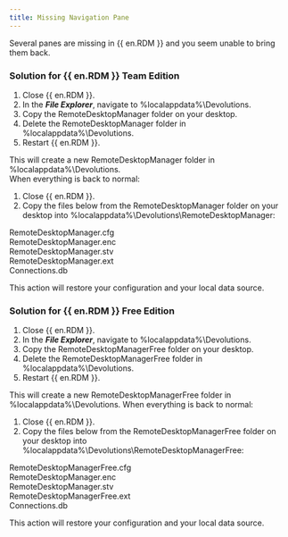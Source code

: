 ```yaml
---
title: Missing Navigation Pane
---
```

Several panes are missing in {{ en.RDM }} and you seem unable to bring them back.
### Solution for {{ en.RDM }} Team Edition
1. Close {{ en.RDM }}.
1. In the ***File Explorer***, navigate to %localappdata%\Devolutions.
1. Copy the RemoteDesktopManager folder on your desktop.
1. Delete the RemoteDesktopManager folder in %localappdata%\Devolutions.
1. Restart {{ en.RDM }}.

This will create a new RemoteDesktopManager folder in %localappdata%\Devolutions.  
When everything is back to normal:  

1. Close {{ en.RDM }}.
1. Copy the files below from the RemoteDesktopManager folder on your desktop into %localappdata%\Devolutions\RemoteDesktopManager:  

RemoteDesktopManager.cfg  
RemoteDesktopManager.enc  
RemoteDesktopManager.stv  
RemoteDesktopManager.ext  
Connections.db  

This action will restore your configuration and your local data source.
### Solution for {{ en.RDM }} Free Edition
1. Close {{ en.RDM }}.
1. In the ***File Explorer***, navigate to %localappdata%\Devolutions.
1. Copy the RemoteDesktopManagerFree folder on your desktop.
1. Delete the RemoteDesktopManagerFree folder in %localappdata%\Devolutions.
1. Restart {{ en.RDM }}.  

This will create a new RemoteDesktopManagerFree folder in %localappdata%\Devolutions.
When everything is back to normal:  

1. Close {{ en.RDM }}.
1. Copy the files below from the RemoteDesktopManagerFree folder on your desktop into %localappdata%\Devolutions\RemoteDesktopManagerFree:  

RemoteDesktopManagerFree.cfg  
RemoteDesktopManager.enc  
RemoteDesktopManager.stv  
RemoteDesktopManagerFree.ext  
Connections.db  

This action will restore your configuration and your local data source.
